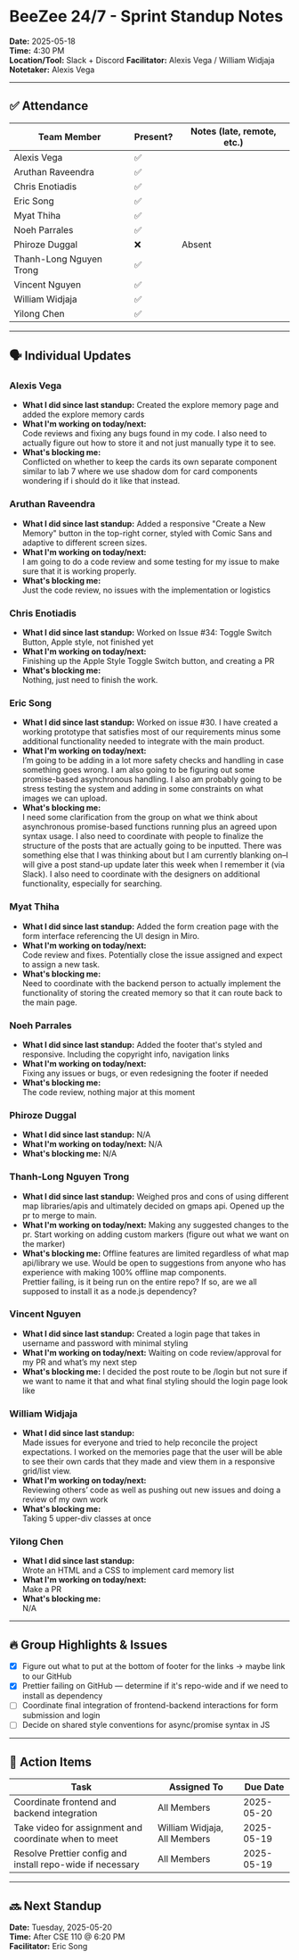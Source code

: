 # BeeZee 24/7 - Sprint Standup Notes

**Date:** 2025-05-18  
**Time:** 4:30 PM  
**Location/Tool:** Slack + Discord
**Facilitator:** Alexis Vega / William Widjaja
**Notetaker:** Alexis Vega

---

## ✅ Attendance

| Team Member             | Present? | Notes (late, remote, etc.) |
| ----------------------- | -------- | -------------------------- |
| Alexis Vega             | ✅       |                            |
| Aruthan Raveendra       | ✅       |                            |
| Chris Enotiadis         | ✅       |                            |
| Eric Song               | ✅       |                            |
| Myat Thiha              | ✅       |                            |
| Noeh Parrales           | ✅       |                            |
| Phiroze Duggal          | ❌       | Absent                     |
| Thanh-Long Nguyen Trong | ✅       |                            |
| Vincent Nguyen          | ✅       |                            |
| William Widjaja         | ✅       |                            |
| Yilong Chen             | ✅       |                            |

---

## 🗣️ Individual Updates

### Alexis Vega

- **What I did since last standup:**
  Created the explore memory page and added the explore memory cards
- **What I'm working on today/next:**  
  Code reviews and fixing any bugs found in my code. I also need to actually figure out how to store it and not just manually type it to see.
- **What's blocking me:**  
  Conflicted on whether to keep the cards its own separate component similar to lab 7 where we use shadow dom for card components wondering if i should do it like that instead.

### Aruthan Raveendra

- **What I did since last standup:**
  Added a responsive "Create a New Memory" button in the top-right corner, styled with Comic Sans and adaptive to different screen sizes.
- **What I'm working on today/next:**  
  I am going to do a code review and some testing for my issue to make sure that it is working properly.
- **What's blocking me:**  
  Just the code review, no issues with the implementation or logistics

### Chris Enotiadis

- **What I did since last standup:**
  Worked on Issue #34: Toggle Switch Button, Apple style, not finished yet
- **What I'm working on today/next:**  
  Finishing up the Apple Style Toggle Switch button, and creating a PR
- **What's blocking me:**  
  Nothing, just need to finish the work.

### Eric Song

- **What I did since last standup:**
  Worked on issue #30. I have created a working prototype that satisfies most of our requirements minus some additional functionality needed to integrate with the main product.
- **What I'm working on today/next:**  
  I’m going to be adding in a lot more safety checks and handling in case something goes wrong. I am also going to be figuring out some promise-based asynchronous handling. I also am probably going to be stress testing the system and adding in some constraints on what images we can upload.
- **What's blocking me:**  
  I need some clarification from the group on what we think about asynchronous promise-based functions running plus an agreed upon syntax usage. I also need to coordinate with people to finalize the structure of the posts that are actually going to be inputted. There was something else that I was thinking about but I am currently blanking on–I will give a post stand-up update later this week when I remember it (via Slack). I also need to coordinate with the designers on additional functionality, especially for searching.

### Myat Thiha

- **What I did since last standup:**
  Added the form creation page with the form interface referencing the UI design in Miro.
- **What I'm working on today/next:**  
  Code review and fixes. Potentially close the issue assigned and expect to assign a new task.
- **What's blocking me:**  
  Need to coordinate with the backend person to actually implement the functionality of storing the created memory so that it can route back to the main page.

### Noeh Parrales

- **What I did since last standup:**
  Added the footer that's styled and responsive. Including the copyright info, navigation links
- **What I'm working on today/next:**  
  Fixing any issues or bugs, or even redesigning the footer if needed
- **What's blocking me:**  
  The code review, nothing major at this moment

### Phiroze Duggal

- **What I did since last standup:**
  N/A
- **What I'm working on today/next:**
  N/A
- **What's blocking me:**
  N/A

### Thanh-Long Nguyen Trong

- **What I did since last standup:**
  Weighed pros and cons of using different map libraries/apis and ultimately decided on gmaps api. Opened up the pr to merge to main.
- **What I'm working on today/next:**
  Making any suggested changes to the pr. Start working on adding custom markers (figure out what we want on the marker)
- **What's blocking me:**
  Offline features are limited regardless of what map api/library we use. Would be open to suggestions from anyone who has experience with making 100% offline map components.  
  Prettier failing, is it being run on the entire repo? If so, are we all supposed to install it as a node.js dependency?

### Vincent Nguyen

- **What I did since last standup:**
  Created a login page that takes in username and password with minimal styling
- **What I'm working on today/next:**
  Waiting on code review/approval for my PR and what’s my next step
- **What's blocking me:**
  I decided the post route to be /login but not sure if we want to name it that and what final styling should the login page look like

### William Widjaja

- **What I did since last standup:**  
  Made issues for everyone and tried to help reconcile the project expectations. I worked on the memories page that the user will be able to see their own cards that they made and view them in a responsive grid/list view.
- **What I'm working on today/next:**  
  Reviewing others’ code as well as pushing out new issues and doing a review of my own work
- **What's blocking me:**  
  Taking 5 upper-div classes at once

### Yilong Chen

- **What I did since last standup:**  
  Wrote an HTML and a CSS to implement card memory list
- **What I'm working on today/next:**  
  Make a PR
- **What's blocking me:**  
  N/A

---

## 🔥 Group Highlights & Issues

- [x] Figure out what to put at the bottom of footer for the links → maybe link to our GitHub
- [x] Prettier failing on GitHub — determine if it's repo-wide and if we need to install as dependency
- [ ] Coordinate final integration of frontend-backend interactions for form submission and login
- [ ] Decide on shared style conventions for async/promise syntax in JS

---

## 📌 Action Items

| Task                                                       | Assigned To                  | Due Date   |
| ---------------------------------------------------------- | ---------------------------- | ---------- |
| Coordinate frontend and backend integration                | All Members                  | 2025-05-20 |
| Take video for assignment and coordinate when to meet      | William Widjaja, All Members | 2025-05-19 |
| Resolve Prettier config and install repo-wide if necessary | All Members                  | 2025-05-19 |

---

## 🔜 Next Standup

**Date:** Tuesday, 2025-05-20  
**Time:** After CSE 110 @ 6:20 PM  
**Facilitator:** Eric Song
